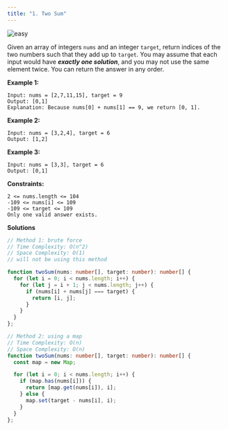 ```yaml
---
title: "1. Two Sum"
---
```


![easy](https://img.shields.io/badge/Difficulty-Easy-brightgreen.svg)
<!-- ![medium](https://img.shields.io/badge/Difficulty-Medium-yellow.svg) -->
<!-- ![hard](https://img.shields.io/badge/Difficulty-Hard-red.svg) -->

Given an array of integers `nums` and an integer `target`, return indices of the two numbers such that they add up to `target`.
You may assume that each input would have ***exactly one solution***, and you may not use the same element twice.
You can return the answer in any order.

**Example 1:**

```
Input: nums = [2,7,11,15], target = 9
Output: [0,1]
Explanation: Because nums[0] + nums[1] == 9, we return [0, 1].
```

**Example 2:**
```
Input: nums = [3,2,4], target = 6
Output: [1,2]
```

**Example 3:**
```
Input: nums = [3,3], target = 6
Output: [0,1]
```

**Constraints:**
```
2 <= nums.length <= 104
-109 <= nums[i] <= 109
-109 <= target <= 109
Only one valid answer exists.
```

**Solutions**

```ts
// Method 1: brute force
// Time Complexity: O(n^2)
// Space Complexity: O(1)
// will not be using this method

function twoSum(nums: number[], target: number): number[] {
  for (let i = 0; i < nums.length; i++) {
    for (let j = i + 1; j < nums.length; j++) {
      if (nums[i] + nums[j] === target) {
        return [i, j];
      }
    }
  }
};
```

```ts
// Method 2: using a map
// Time Complexity: O(n)
// Space Complexity: O(n)
function twoSum(nums: number[], target: number): number[] {
  const map = new Map;

  for (let i = 0; i < nums.length; i++) {
    if (map.has(nums[i])) {
      return [map.get(nums[i]), i];
    } else {
      map.set(target - nums[i], i);
    }
  }
};
```